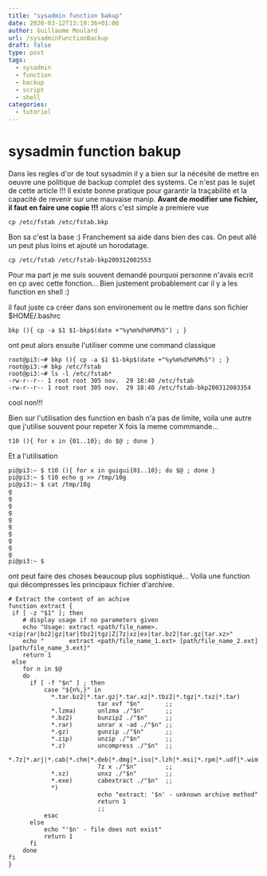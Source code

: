 ```yaml
---
title: "sysadmin function bakup"
date: 2020-03-12T13:19:36+01:00
author: Guillaume Moulard
url: /sysadminFunctionBackup
draft: false
type: post
tags:
  - sysadmin
  - function 
  - backup
  - script 
  - shell
categories:
  - tutoriel
---
```



# sysadmin function bakup

Dans les regles d'or de tout sysadmin il y a bien sur la nécésité de mettre en oeuvre une politique de backup complet des systems. 
Ce n'est pas le sujet de cette article !!!
Il existe bonne pratique pour garantir la traçabilité et la capacité de revenir sur une mauvaise manip. 
**Avant de modifier une fichier, il faut en faire une copie !!!** 
alors c'est simple a premiere vue 

    cp /etc/fstab /etc/fstab.bkp

 Bon sa c'est la base :) 
Franchement sa aide dans bien des cas. On peut allé un peut plus loins et ajouté un horodatage.

    cp /etc/fstab /etc/fstab-bkp200312002553
Pour ma part je me suis souvent demandé pourquoi personne n'avais ecrit en cp avec cette fonction...
Bien justement probablement car il y a les function en shell :)

il faut juste ca créer dans son environement ou le mettre dans son fichier $HOME/.bashrc

	bkp (){ cp -a $1 $1-bkp$(date +"%y%m%d%H%M%S") ; }
ont peut alors ensuite l'utiliser comme une command classique

    root@pi3:~# bkp (){ cp -a $1 $1-bkp$(date +"%y%m%d%H%M%S") ; }
    root@pi3:~# bkp /etc/fstab
    root@pi3:~# ls -l /etc/fstab*
    -rw-r--r-- 1 root root 305 nov.  29 18:40 /etc/fstab
    -rw-r--r-- 1 root root 305 nov.  29 18:40 /etc/fstab-bkp200312003354

cool non!!!

Bien sur l'utilisation des function en bash n'a pas de limite, voila une autre que j'utilise souvent pour repeter X fois la meme commmande...
	
	t10 (){ for x in {01..10}; do $@ ; done }
Et a l'utilisation

    pi@pi3:~ $ t10 (){ for x in guigui{01..10}; do $@ ; done }
    pi@pi3:~ $ t10 echo g >> /tmp/10g
    pi@pi3:~ $ cat /tmp/10g
    g
    g
    g
    g
    g
    g
    g
    g
    g
    g
    pi@pi3:~ $
	
ont peut faire des choses beaucoup plus sophistiqué... Voila une function qui décompresses les principaux fichier d'archive.  


```
# Extract the content of an achive
function extract {
 if [ -z "$1" ]; then
    # display usage if no parameters given
    echo "Usage: extract <path/file_name>.<zip|rar|bz2|gz|tar|tbz2|tgz|Z|7z|xz|ex|tar.bz2|tar.gz|tar.xz>"
    echo "       extract <path/file_name_1.ext> [path/file_name_2.ext] [path/file_name_3.ext]"
    return 1
 else
    for n in $@
    do
      if [ -f "$n" ] ; then
          case "${n%,}" in
            *.tar.bz2|*.tar.gz|*.tar.xz|*.tbz2|*.tgz|*.txz|*.tar)
                         tar xvf "$n"       ;;
            *.lzma)      unlzma ./"$n"      ;;
            *.bz2)       bunzip2 ./"$n"     ;;
            *.rar)       unrar x -ad ./"$n" ;;
            *.gz)        gunzip ./"$n"      ;;
            *.zip)       unzip ./"$n"       ;;
            *.z)         uncompress ./"$n"  ;;
            *.7z|*.arj|*.cab|*.chm|*.deb|*.dmg|*.iso|*.lzh|*.msi|*.rpm|*.udf|*.wim|*.xar)
                         7z x ./"$n"        ;;
            *.xz)        unxz ./"$n"        ;;
            *.exe)       cabextract ./"$n"  ;;
            *)
                         echo "extract: '$n' - unknown archive method"
                         return 1
                         ;;
          esac
      else
          echo "'$n' - file does not exist"
          return 1
      fi
    done
fi
}
```
